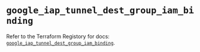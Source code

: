 # `google_iap_tunnel_dest_group_iam_binding`

Refer to the Terraform Registory for docs: [`google_iap_tunnel_dest_group_iam_binding`](https://registry.terraform.io/providers/hashicorp/google-beta/5.26.0/docs/resources/google_iap_tunnel_dest_group_iam_binding).
